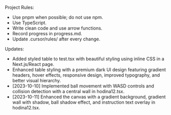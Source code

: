 Project Rules:
- Use pnpm when possible; do not use npm.
- Use TypeScript.
- Write clean code and use arrow functions.
- Record progress in progress.md.
- Update .cursor/rules/ after every change.

Updates:
- Added styled table to test.tsx with beautiful styling using inline CSS in a Next.js/React page.
- Enhanced table styling with a premium dark UI design featuring gradient headers, hover effects, responsive design, improved typography, and better visual hierarchy.
- [2023-10-10] Implemented ball movement with WASD controls and collision detection with a central wall in hodina12.tsx.
- [2023-10-11] Enhanced the canvas with a gradient background, gradient wall with shadow, ball shadow effect, and instruction text overlay in hodina12.tsx. 